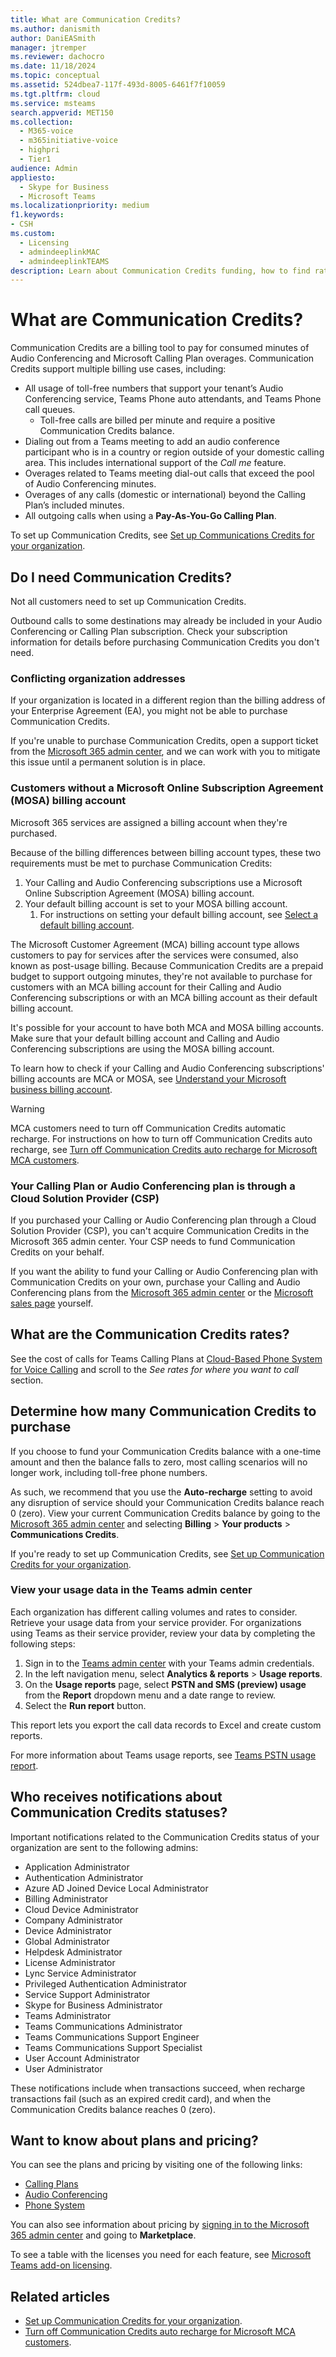 ```yaml
---
title: What are Communication Credits?
ms.author: danismith
author: DaniEASmith
manager: jtremper
ms.reviewer: dachocro
ms.date: 11/18/2024
ms.topic: conceptual
ms.assetid: 524dbea7-117f-493d-8005-6461f7f10059
ms.tgt.pltfrm: cloud
ms.service: msteams
search.appverid: MET150
ms.collection: 
  - M365-voice
  - m365initiative-voice
  - highpri
  - Tier1
audience: Admin
appliesto: 
  - Skype for Business
  - Microsoft Teams
ms.localizationpriority: medium
f1.keywords:
- CSH
ms.custom: 
  - Licensing
  - admindeeplinkMAC
  - admindeeplinkTEAMS
description: Learn about Communication Credits funding, how to find rates, and which services you receive.
---
```


# What are Communication Credits?

Communication Credits are a billing tool to pay for consumed minutes of Audio Conferencing and Microsoft Calling Plan overages. Communication Credits support multiple billing use cases, including:
  
- All usage of toll-free numbers that support your tenant’s Audio Conferencing service, Teams Phone auto attendants, and Teams Phone call queues.
  - Toll-free calls are billed per minute and require a positive Communication Credits balance.
- Dialing out from a Teams meeting to add an audio conference participant who is in a country or region outside of your domestic calling area. This includes international support of the *Call me* feature.
- Overages related to Teams meeting dial-out calls that exceed the pool of Audio Conferencing minutes.
- Overages of any calls (domestic or international) beyond the Calling Plan’s included minutes.
- All outgoing calls when using a **Pay-As-You-Go Calling Plan**.

To set up Communication Credits, see [Set up Communications Credits for your organization](set-up-communications-credits-for-your-organization.md).

## Do I need Communication Credits?

Not all customers need to set up Communication Credits.

Outbound calls to some destinations may already be included in your Audio Conferencing or Calling Plan subscription. Check your subscription information for details before purchasing Communication Credits you don't need.
  
### Conflicting organization addresses

If your organization is located in a different region than the billing address of your Enterprise Agreement (EA), you might not be able to purchase Communication Credits.

If you're unable to purchase Communication Credits, open a support ticket from the [Microsoft 365 admin center](https://go.microsoft.com/fwlink/p/?linkid=2166757), and we can work with you to mitigate this issue until a permanent solution is in place.

### Customers without a Microsoft Online Subscription Agreement (MOSA) billing account

Microsoft 365 services are assigned a billing account when they're purchased.

Because of the billing differences between billing account types, these two requirements must be met to purchase Communication Credits:

1. Your Calling and Audio Conferencing subscriptions use a Microsoft Online Subscription Agreement (MOSA) billing account.
1. Your default billing account is set to your MOSA billing account.
    1. For instructions on setting your default billing account, see [Select a default billing account](/microsoft-365/commerce/manage-billing-accounts#select-a-default-billing-account).

The Microsoft Customer Agreement (MCA) billing account type allows customers to pay for services after the services were consumed, also known as post-usage billing. Because Communication Credits are a prepaid budget to support outgoing minutes, they're not available to purchase for customers with an MCA billing account for their Calling and Audio Conferencing subscriptions or with an MCA billing account as their default billing account.

It's possible for your account to have both MCA and MOSA billing accounts. Make sure that your default billing account and Calling and Audio Conferencing subscriptions are using the MOSA billing account.

To learn how to check if your Calling and Audio Conferencing subscriptions' billing accounts are MCA or MOSA, see [Understand your Microsoft business billing account](/microsoft-365/commerce/manage-billing-accounts#view-my-billing-accounts).

> [!WARNING]
> MCA customers need to turn off Communication Credits automatic recharge. For instructions on how to turn off Communication Credits auto recharge, see [Turn off Communication Credits auto recharge for Microsoft MCA customers](turn-off-communication-credits-auto-recharge-for-nce-customers.md).

### Your Calling Plan or Audio Conferencing plan is through a Cloud Solution Provider (CSP)

If you purchased your Calling or Audio Conferencing plan through a Cloud Solution Provider (CSP), you can't acquire Communication Credits in the Microsoft 365 admin center. Your CSP needs to fund Communication Credits on your behalf.

If you want the ability to fund your Calling or Audio Conferencing plan with Communication Credits on your own, purchase your Calling and Audio Conferencing plans from the [Microsoft 365 admin center](https://go.microsoft.com/fwlink/p/?linkid=2024339) or the [Microsoft sales page](https://www.microsoft.com/microsoft-teams/microsoft-teams-phone) yourself.

## What are the Communication Credits rates?

See the cost of calls for Teams Calling Plans at [Cloud-Based Phone System for Voice Calling](https://go.microsoft.com/fwlink/p/?LinkId=799523) and scroll to the *See rates for where you want to call* section.
  
## Determine how many Communication Credits to purchase

If you choose to fund your Communication Credits balance with a one-time amount and then the balance falls to zero, most calling scenarios will no longer work, including toll-free phone numbers.

As such, we recommend that you use the **Auto-recharge** setting to avoid any disruption of service should your Communication Credits balance reach 0 (zero). View your current Communication Credits balance by going to the [Microsoft 365 admin center](https://go.microsoft.com/fwlink/p/?linkid=2024339) and selecting **Billing** > **Your products** > **Communications Credits**.
  
If you're ready to set up Communication Credits, see [Set up Communication Credits for your organization](set-up-communications-credits-for-your-organization.md).

### View your usage data in the Teams admin center

Each organization has different calling volumes and rates to consider. Retrieve your usage data from your service provider. For organizations using Teams as their service provider, review your data by completing the following steps:

1. Sign in to the [Teams admin center](https://go.microsoft.com/fwlink/p/?linkid=2066851) with your Teams admin credentials.
1. In the left navigation menu, select **Analytics & reports** > **Usage reports**.
1. On the **Usage reports** page, select **PSTN and SMS (preview) usage** from the **Report** dropdown menu and a date range to review.
1. Select the **Run report** button.
  
This report lets you export the call data records to Excel and create custom reports.

For more information about Teams usage reports, see [Teams PSTN usage report](teams-analytics-and-reports/pstn-usage-report.md).

## Who receives notifications about Communication Credits statuses?

Important notifications related to the Communication Credits status of your organization are sent to the following admins:

- Application Administrator
- Authentication Administrator
- Azure AD Joined Device Local Administrator
- Billing Administrator
- Cloud Device Administrator
- Company Administrator
- Device Administrator
- Global Administrator
- Helpdesk Administrator
- License Administrator
- Lync Service Administrator
- Privileged Authentication Administrator
- Service Support Administrator
- Skype for Business Administrator
- Teams Administrator
- Teams Communications Administrator
- Teams Communications Support Engineer
- Teams Communications Support Specialist
- User Account Administrator
- User Administrator

These notifications include when transactions succeed, when recharge transactions fail (such as an expired credit card), and when the Communication Credits balance reaches 0 (zero).
  
## Want to know about plans and pricing?

You can see the plans and pricing by visiting one of the following links:
  
- [Calling Plans](https://go.microsoft.com/fwlink/?linkid=799761)
- [Audio Conferencing](https://go.microsoft.com/fwlink/?linkid=799762)
- [Phone System](https://go.microsoft.com/fwlink/?linkid=799763)

You can also see information about pricing by [signing in to the Microsoft 365 admin center](https://go.microsoft.com/fwlink/p/?linkid=2024339) and going to **Marketplace**.
  
To see a table with the licenses you need for each feature, see [Microsoft Teams add-on licensing](./teams-add-on-licensing/microsoft-teams-add-on-licensing.md).

## Related articles

- [Set up Communication Credits for your organization](set-up-communications-credits-for-your-organization.md).
- [Turn off Communication Credits auto recharge for Microsoft MCA customers](turn-off-communication-credits-auto-recharge-for-nce-customers.md).
